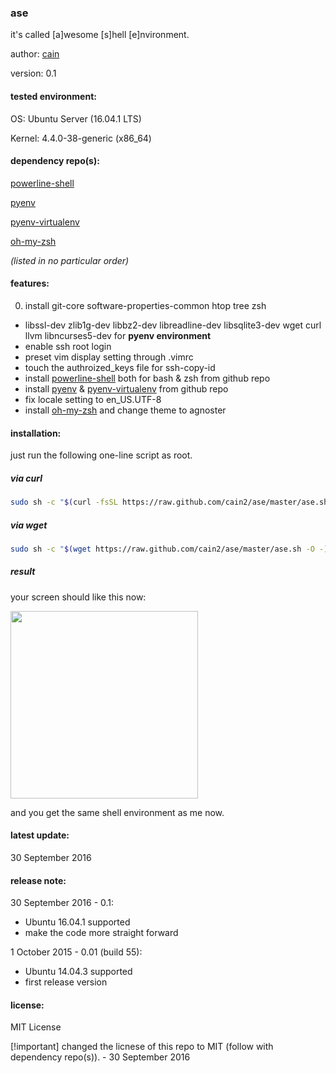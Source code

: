 ### ase
it's called [a]wesome [s]hell [e]nvironment.

author: [cain](mailto:cain@jitpo.com)

version: 0.1


#### tested environment:
OS: Ubuntu Server (16.04.1 LTS)

Kernel: 4.4.0-38-generic (x86_64)


#### dependency repo(s):
[powerline-shell](https://github.com/milkbikis/powerline-shell)

[pyenv](https://github.com/yyuu/pyenv)

[pyenv-virtualenv](https://github.com/yyuu/pyenv-virtualenv)

[oh-my-zsh](https://github.com/robbyrussell/oh-my-zsh)

*(listed in no particular order)*


#### features:
0. install git-core software-properties-common htop tree zsh
+ libssl-dev zlib1g-dev libbz2-dev libreadline-dev libsqlite3-dev wget curl llvm libncurses5-dev for __pyenv environment__
+ enable ssh root login
+ preset vim display setting through .vimrc
+ touch the authroized_keys file for ssh-copy-id
+ install [powerline-shell](https://github.com/milkbikis/powerline-shell) both for bash & zsh from github repo
+ install [pyenv](https://github.com/yyuu/pyenv) & [pyenv-virtualenv](https://github.com/yyuu/pyenv-virtualenv) from github repo
+ fix locale setting to en_US.UTF-8
+ install [oh-my-zsh](https://github.com/robbyrussell/oh-my-zsh) and change theme to agnoster


#### installation:
just run the following one-line script as root.


##### via curl
```bash
sudo sh -c "$(curl -fsSL https://raw.github.com/cain2/ase/master/ase.sh)"
```

##### via wget
```bash
sudo sh -c "$(wget https://raw.github.com/cain2/ase/master/ase.sh -O -)"
```


##### result
your screen should like this now:

<img src="https://raw.githubusercontent.com/cain2/ase/master/capture/capture-1.png" width="300px">

and you get the same shell environment as me now.


#### latest update:
30 September 2016


#### release note:
30 September 2016 - 0.1:
* Ubuntu 16.04.1 supported
* make the code more straight forward

1 October 2015 - 0.01 (build 55):
* Ubuntu 14.04.3 supported
* first release version

#### license:
MIT License

[!important] changed the licnese of this repo to MIT (follow with dependency repo(s)). - 30 September 2016

